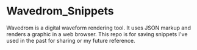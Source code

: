 # Wavedrom_Snippets
Wavedrom is a digital waveform rendering tool.  It uses JSON markup and renders a graphic in a web browser.  This repo is for saving snippets I've used in the past for sharing or my future reference.
